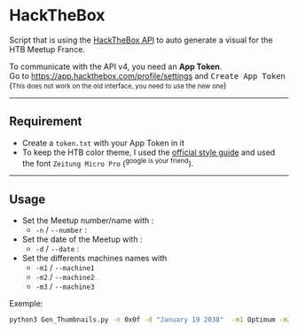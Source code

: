 
# HackTheBox


Script that is using the [HackTheBox API](https://documenter.getpostman.com/view/13129365/TVeqbmeq) to auto generate a visual for the HTB Meetup France.



To communicate with the API v4, you need an **App Token**.  
Go to https://app.hackthebox.com/profile/settings and <kbd>Create App Token</kbd> (<small>This does not work on the old interface, you need to use the new one</small>)

---

## Requirement

- Create a `token.txt` with your App Token in it
- To keep the HTB color theme, I used the [official style guide](https://www.hackthebox.com/docs/Hack_The_Box_Brand_Assets_Guide.pdf) and used the font `Zeitung Micro Pro` (<sup>google is your friend</sup>).

---

## Usage


- Set the Meetup number/name with :
    - `-n` / `--number` :
- Set the date of the Meetup with :
    - `-d` / `--date` :
- Set the differents machines names with
    - `-m1` / `--machine1`
    - `-m2` / `--machine2`
    - `-m3` / `--machine3`


Exemple: 
```bash
python3 Gen_Thumbnails.py -n 0x0f -d "January 19 2038"  -m1 Optimum -m2 Search
```
